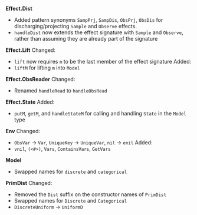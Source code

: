**Effect.Dist**
- Added pattern synonyms `SampPrj`, `SampDis`, `ObsPrj`, `ObsDis` for discharging/projecting `Sample` and `Observe` effects.
- `handleDist` now extends the effect signature with `Sample` and `Observe`, rather than assuming they are already part of the signature

**Effect.Lift**
Changed:
- `lift` now requires `m` to be the last member of the effect signature
Added:
- `liftM` for lifting `m` into `Model`

**Effect.ObsReader**
Changed:
- Renamed `handleRead` to `handleObsRead`

**Effect.State**
Added:
- `putM`, `getM`, and `handleStateM` for calling and handling `State` in the `Model` type

**Env**
Changed:
- `ObsVar` -> `Var`, `UniqueKey` -> `UniqueVar`, `nil` -> `enil`
Added: 
- `vnil`, `(<#>)`, `Vars`, `ContainsVars`, `GetVars`

**Model**
- Swapped names for `discrete` and `categorical` 

**PrimDist**
Changed:
- Removed the `Dist` suffix on the constructor names of `PrimDist`
- Swapped names for `Discrete` and `Categorical` 
- `DiscreteUniform` -> `UniformD`